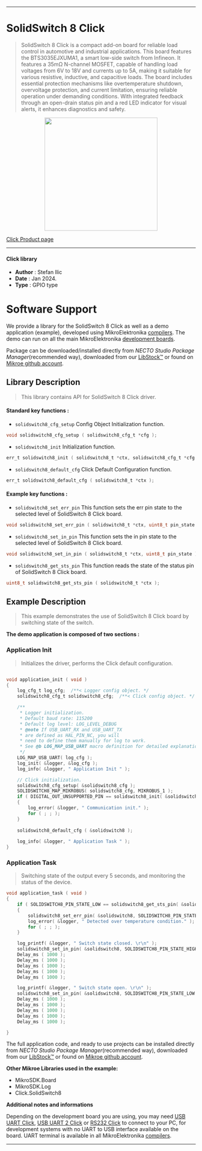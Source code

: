 
---
# SolidSwitch 8 Click

> SolidSwitch 8 Click is a compact add-on board for reliable load control in automotive and industrial applications. This board features the BTS3035EJXUMA1, a smart low-side switch from Infineon. It features a 35mΩ N-channel MOSFET, capable of handling load voltages from 6V to 18V and currents up to 5A, making it suitable for various resistive, inductive, and capacitive loads. The board includes essential protection mechanisms like overtemperature shutdown, overvoltage protection, and current limitation, ensuring reliable operation under demanding conditions. With integrated feedback through an open-drain status pin and a red LED indicator for visual alerts, it enhances diagnostics and safety.

<p align="center">
  <img src="https://download.mikroe.com/images/click_for_ide/solidswitch8_click.png" height=300px>
</p>

[Click Product page](https://www.mikroe.com/solidswitch-8-click)

---


#### Click library

- **Author**        : Stefan Ilic
- **Date**          : Jan 2024.
- **Type**          : GPIO type


# Software Support

We provide a library for the SolidSwitch 8 Click
as well as a demo application (example), developed using MikroElektronika
[compilers](https://www.mikroe.com/necto-studio).
The demo can run on all the main MikroElektronika [development boards](https://www.mikroe.com/development-boards).

Package can be downloaded/installed directly from *NECTO Studio Package Manager*(recommended way), downloaded from our [LibStock&trade;](https://libstock.mikroe.com) or found on [Mikroe github account](https://github.com/MikroElektronika/mikrosdk_click_v2/tree/master/clicks).

## Library Description

> This library contains API for SolidSwitch 8 Click driver.

#### Standard key functions :

- `solidswitch8_cfg_setup` Config Object Initialization function.
```c
void solidswitch8_cfg_setup ( solidswitch8_cfg_t *cfg );
```

- `solidswitch8_init` Initialization function.
```c
err_t solidswitch8_init ( solidswitch8_t *ctx, solidswitch8_cfg_t *cfg );
```

- `solidswitch8_default_cfg` Click Default Configuration function.
```c
err_t solidswitch8_default_cfg ( solidswitch8_t *ctx );
```

#### Example key functions :

- `solidswitch8_set_err_pin` This function sets the err pin state to the selected level of SolidSwitch 8 Click board.
```c
void solidswitch8_set_err_pin ( solidswitch8_t *ctx, uint8_t pin_state );
```

- `solidswitch8_set_in_pin` This function sets the in pin state to the selected level of SolidSwitch 8 Click board.
```c
void solidswitch8_set_in_pin ( solidswitch8_t *ctx, uint8_t pin_state );
```

- `solidswitch8_get_sts_pin` This function reads the state of the status pin of SolidSwitch 8 Click board.
```c
uint8_t solidswitch8_get_sts_pin ( solidswitch8_t *ctx );
```

## Example Description

> This example demonstrates the use of SolidSwitch 8 Click board by switching state of the switch.

**The demo application is composed of two sections :**

### Application Init

> Initializes the driver, performs the Click default configuration.

```c

void application_init ( void ) 
{
    log_cfg_t log_cfg;  /**< Logger config object. */
    solidswitch8_cfg_t solidswitch8_cfg;  /**< Click config object. */

    /** 
     * Logger initialization.
     * Default baud rate: 115200
     * Default log level: LOG_LEVEL_DEBUG
     * @note If USB_UART_RX and USB_UART_TX 
     * are defined as HAL_PIN_NC, you will 
     * need to define them manually for log to work. 
     * See @b LOG_MAP_USB_UART macro definition for detailed explanation.
     */
    LOG_MAP_USB_UART( log_cfg );
    log_init( &logger, &log_cfg );
    log_info( &logger, " Application Init " );

    // Click initialization.
    solidswitch8_cfg_setup( &solidswitch8_cfg );
    SOLIDSWITCH8_MAP_MIKROBUS( solidswitch8_cfg, MIKROBUS_1 );
    if ( DIGITAL_OUT_UNSUPPORTED_PIN == solidswitch8_init( &solidswitch8, &solidswitch8_cfg ) ) 
    {
        log_error( &logger, " Communication init." );
        for ( ; ; );
    }
    
    solidswitch8_default_cfg ( &solidswitch8 );
    
    log_info( &logger, " Application Task " );
}

```

### Application Task

> Switching state of the output every 5 seconds, and monitoring the status of the device.

```c
void application_task ( void ) 
{
    if ( SOLIDSWITCH8_PIN_STATE_LOW == solidswitch8_get_sts_pin( &solidswitch8 ) )
    {
        solidswitch8_set_err_pin( &solidswitch8, SOLIDSWITCH8_PIN_STATE_HIGH );
        log_error( &logger, " Detected over temperature condition." );
        for ( ; ; );
    }

    log_printf( &logger, " Switch state closed. \r\n" );
    solidswitch8_set_in_pin( &solidswitch8, SOLIDSWITCH8_PIN_STATE_HIGH );
    Delay_ms ( 1000 );
    Delay_ms ( 1000 );
    Delay_ms ( 1000 );
    Delay_ms ( 1000 );
    Delay_ms ( 1000 );

    log_printf( &logger, " Switch state open. \r\n" );
    solidswitch8_set_in_pin( &solidswitch8, SOLIDSWITCH8_PIN_STATE_LOW );
    Delay_ms ( 1000 );
    Delay_ms ( 1000 );
    Delay_ms ( 1000 );
    Delay_ms ( 1000 );
    Delay_ms ( 1000 );

}
```

The full application code, and ready to use projects can be installed directly from *NECTO Studio Package Manager*(recommended way), downloaded from our [LibStock&trade;](https://libstock.mikroe.com) or found on [Mikroe github account](https://github.com/MikroElektronika/mikrosdk_click_v2/tree/master/clicks).

**Other Mikroe Libraries used in the example:**

- MikroSDK.Board
- MikroSDK.Log
- Click.SolidSwitch8

**Additional notes and informations**

Depending on the development board you are using, you may need
[USB UART Click](https://www.mikroe.com/usb-uart-click),
[USB UART 2 Click](https://www.mikroe.com/usb-uart-2-click) or
[RS232 Click](https://www.mikroe.com/rs232-click) to connect to your PC, for
development systems with no UART to USB interface available on the board. UART
terminal is available in all MikroElektronika
[compilers](https://shop.mikroe.com/compilers).

---
